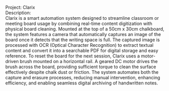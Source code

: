 Project: Clarix <br>
Description:<br>
Clarix is a smart automation system designed to streamline classroom or
meeting board usage by combining real-time content digitization with
physical board cleaning. Mounted at the top of a 50cm x 30cm chalkboard,
the system features a camera that automatically captures an image of the
board once it detects that the writing space is full. The captured image
is processed with OCR (Optical Character Recognition) to extract textual
content and convert it into a searchable PDF for digital storage and easy
reference. To reset the board for the next session, Clarix uses a
motor-driven brush mounted on a horizontal rail. A geared DC motor
drives the brush across the board, providing sufficient torque to clean
the surface effectively despite chalk dust or friction. The system automates
both the capture and erasure processes, reducing manual intervention, enhancing
efficiency, and enabling seamless digital archiving of handwritten notes.
